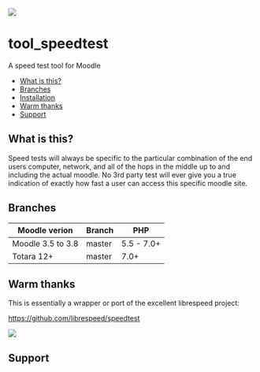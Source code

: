 <a href="https://travis-ci.org/catalyst/moodle-tool_speedtest">
<img src="https://travis-ci.org/catalyst/moodle-tool_speedtest.svg?branch=master">
</a>

# tool_speedtest

A speed test tool for Moodle

* [What is this?](#what-is-this)
* [Branches](#branches)
* [Installation](#installation)
* [Warm thanks](#warm-thanks)
* [Support](#support)

## What is this?

Speed tests will always be specific to the particular combination of the end
users computer, network, and all of the hops in the middle up to and including
the actual moodle. No 3rd party test will ever give you a true indication of
exactly how fast a user can access this specific moodle site.

Branches
--------

| Moodle verion     | Branch      | PHP        |
| ----------------- | ----------- | ---------- |
| Moodle 3.5 to 3.8 | master      | 5.5 - 7.0+ |
| Totara 12+        | master      | 7.0+ |

## Warm thanks

This is essentially a wrapper or port of the excellent librespeed project:

https://github.com/librespeed/speedtest

<a href="https://github.com/librespeed/speedtest">
<img src="https://raw.githubusercontent.com/librespeed/speedtest/master/.logo/logo3.png">
</a>

## Support

